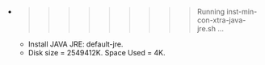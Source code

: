 * >>>>>>>>> Running inst-min-con-xtra-java-jre.sh ...
  * Install JAVA JRE: default-jre.
  * Disk size = 2549412K. Space Used = 4K.
